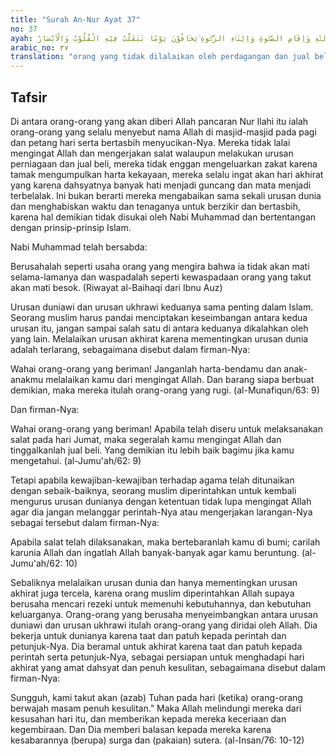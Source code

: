 ```yaml
---
title: "Surah An-Nur Ayat 37"
no: 37
ayah: رِجَالٌ لَّا تُلْهِيْهِمْ تِجَارَةٌ وَّلَا بَيْعٌ عَنْ ذِكْرِ اللّٰهِ وَاِقَامِ الصَّلٰوةِ وَاِيْتَاۤءِ الزَّكٰوةِ ۙيَخَافُوْنَ يَوْمًا تَتَقَلَّبُ فِيْهِ الْقُلُوْبُ وَالْاَبْصَارُ ۙ
arabic_no: ٣٧
translation: "orang yang tidak dilalaikan oleh perdagangan dan jual beli dari mengingat Allah, melaksanakan salat, dan menunaikan zakat. Mereka takut kepada hari ketika hati dan penglihatan menjadi guncang (hari Kiamat),"
---
```


## Tafsir

Di antara orang-orang yang akan diberi Allah pancaran Nur Ilahi itu ialah orang-orang yang selalu menyebut nama Allah di masjid-masjid pada pagi dan petang hari serta bertasbih menyucikan-Nya. Mereka tidak lalai mengingat Allah dan mengerjakan salat walaupun melakukan urusan perniagaan dan jual beli, mereka tidak enggan mengeluarkan zakat karena tamak mengumpulkan harta kekayaan, mereka selalu ingat akan hari akhirat yang karena dahsyatnya banyak hati menjadi guncang dan mata menjadi terbelalak. Ini bukan berarti mereka mengabaikan sama sekali urusan dunia dan menghabiskan waktu dan tenaganya untuk berzikir dan bertasbih, karena hal demikian tidak disukai oleh Nabi Muhammad dan bertentangan dengan prinsip-prinsip Islam.

Nabi Muhammad telah bersabda:

Berusahalah seperti usaha orang yang mengira bahwa ia tidak akan mati selama-lamanya dan waspadalah seperti kewaspadaan orang yang takut akan mati besok. (Riwayat al-Baihaqi dari Ibnu Auz)

Urusan duniawi dan urusan ukhrawi keduanya sama penting dalam Islam. Seorang muslim harus pandai menciptakan keseimbangan antara kedua urusan itu, jangan sampai salah satu di antara keduanya dikalahkan oleh yang lain. Melalaikan urusan akhirat karena mementingkan urusan dunia adalah terlarang, sebagaimana disebut dalam firman-Nya:

Wahai orang-orang yang beriman! Janganlah harta-bendamu dan anak-anakmu melalaikan kamu dari mengingat Allah. Dan barang siapa berbuat demikian, maka mereka itulah orang-orang yang rugi. (al-Munafiqun/63: 9)

Dan firman-Nya:

Wahai orang-orang yang beriman! Apabila telah diseru untuk melaksanakan salat pada hari Jumat, maka segeralah kamu mengingat Allah dan tinggalkanlah jual beli. Yang demikian itu lebih baik bagimu jika kamu mengetahui. (al-Jumu'ah/62: 9)

Tetapi apabila kewajiban-kewajiban terhadap agama telah ditunaikan dengan sebaik-baiknya, seorang muslim diperintahkan untuk kembali mengurus urusan dunianya dengan ketentuan tidak lupa mengingat Allah agar dia jangan melanggar perintah-Nya atau mengerjakan larangan-Nya sebagai tersebut dalam firman-Nya:

Apabila salat telah dilaksanakan, maka bertebaranlah kamu di bumi; carilah karunia Allah dan ingatlah Allah banyak-banyak agar kamu beruntung. (al-Jumu'ah/62: 10)

Sebaliknya melalaikan urusan dunia dan hanya mementingkan urusan akhirat juga tercela, karena orang muslim diperintahkan Allah supaya berusaha mencari rezeki untuk memenuhi kebutuhannya, dan kebutuhan keluarganya. Orang-orang yang berusaha menyeimbangkan antara urusan duniawi dan urusan ukhrawi itulah orang-orang yang diridai oleh Allah. Dia bekerja untuk dunianya karena taat dan patuh kepada perintah dan petunjuk-Nya. Dia beramal untuk akhirat karena taat dan patuh kepada perintah serta petunjuk-Nya, sebagai persiapan untuk menghadapi hari akhirat yang amat dahsyat dan penuh kesulitan, sebagaimana disebut dalam firman-Nya:

Sungguh, kami takut akan (azab) Tuhan pada hari (ketika) orang-orang berwajah masam penuh kesulitan." Maka Allah melindungi mereka dari kesusahan hari itu, dan memberikan kepada mereka keceriaan dan kegembiraan. Dan Dia memberi balasan kepada mereka karena kesabarannya (berupa) surga dan (pakaian) sutera. (al-Insan/76: 10-12)